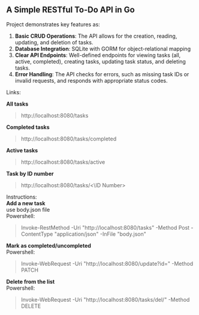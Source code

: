 ## A Simple RESTful To-Do API in Go

Project demonstrates key features as:
1. **Basic CRUD Operations**: The API allows for the creation, reading, updating, and deletion of tasks.
2. **Database Integration**: SQLite with GORM for object-relational mapping
3. **Clear API Endpoints**: Well-defined endpoints for viewing tasks (all, active, completed), creating tasks, updating task status, and deleting tasks.
4. **Error Handling**: The API checks for errors, such as missing task IDs or invalid requests, and responds with appropriate status codes.

Links: <br>

**All tasks**
> http://localhost:8080/tasks <br>

**Completed tasks** <br>
> http://localhost:8080/tasks/completed <br>

**Active tasks** <br>
> http://localhost:8080/tasks/active <br>

**Task by ID number** <br>
> http://localhost:8080/tasks/<\ID Number>

Instructions: <br>
**Add a new task** <br>
use body.json file <br>
Powershell: <br>
> Invoke-RestMethod -Uri "http://localhost:8080/tasks" -Method Post -ContentType "application/json" -InFile "body.json" <br>

**Mark as completed/uncompleted** <br>
Powershell: <br>
> Invoke-WebRequest -Uri "http://localhost:8080/update?id=<ID Number>" -Method PATCH <br>

**Delete from the list** <br> 
Powershell: <br>
> Invoke-WebRequest -Uri "http://localhost:8080/tasks/del/<ID Number>" -Method DELETE      



